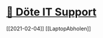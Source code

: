 # [:calendar: Döte IT Support](#DONE:10)
<!-- +anderes -->
[[2021-02-04]]
[[LaptopAbholen]]
<!-- created:2021-02-04T18:33:02.016Z completed:2021-02-04T18:33:42.345Z -->
